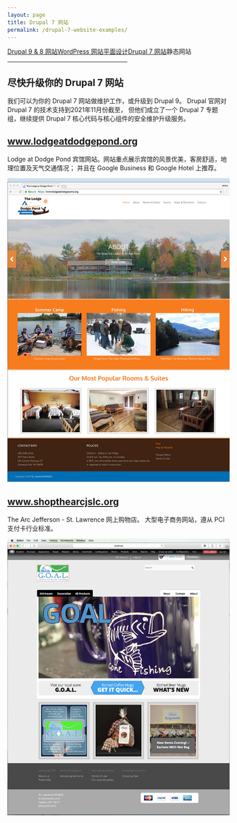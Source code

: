 ```yaml
---
layout: page
title: Drupal 7 网站
permalink: /drupal-7-website-examples/
---
```


<div class="submenuright">
   <p><a href="/drupal-9-8-website-examples/">Drupal 9 &amp; 8 网站</a><a href="/wordPress-website-examples/">WordPress 网站</a><a href="/graphic-design-examples/">平面设计</a><a href="/drupal-7-website-examples/">Drupal 7 网站</a><span>静态网站</span></p>
   <hr width="54%">
</div>

<div class="gridlayoutthird">
    <h2>尽快升级你的 Drupal 7 网站</h2>
</div>

我们可以为你的 Drupal 7 网站做维护工作，或升级到 Drupal 9。 Drupal 官网对 Drupal 7 的技术支持到2021年11月份截至， 但他们成立了一个 Drupal 7 专题组，继续提供 Drupal 7 核心代码与核心组件的安全维护升级服务。

<div class="gridlayoutthird">
    <h2><a href="http://www.lodgeatdodgepond.org" target="_blank">www.lodgeatdodgepond.org</a></h2>
</div>

Lodge at Dodge Pond 宾馆网站。网站重点展示宾馆的风景优美，客房舒适，地理位置及天气交通情况； 并且在 Google Business 和 Google Hotel 上推荐。

[![Site Home](/images/ladpHome2.jpg "lodgeatdodgepond.org Home")](http://www.lodgeatdodgepond.org)

<div class="gridlayoutthird">
    <h2><a href="https://www.shopthearcjslc.org" target="_blank">www.shopthearcjslc.org</a></h2>
</div>

The Arc Jefferson - St. Lawrence 网上购物店。 大型电子商务网站，遵从 PCI 支付卡行业标准。

[![Site Home](/images/goalHome.jpg "shopthearcjslc.org Home")](https://www.shopthearcjslc.org)
